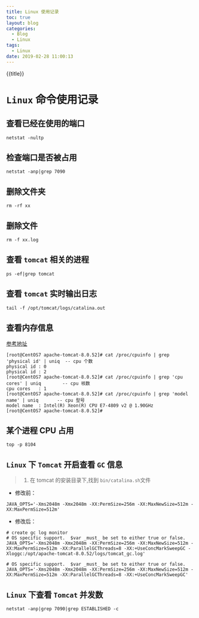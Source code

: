 ```yaml
---
title: Linux 使用记录
toc: true
layout: blog
categories:
  - Blog
  - Linux
tags:
  - Linux
date: 2019-02-28 11:00:13
---
```

{{title}}
<!-- more -->

# `Linux` 命令使用记录

## 查看已经在使用的端口	

```linux
netstat -nultp
```

## 检查端口是否被占用	

```linux
netstat -anp|grep 7090
```

## 删除文件夹	

```linux
rm -rf xx
```

## 删除文件	

```linux
rm -f xx.log
```

## 查看 `tomcat` 相关的进程	

```linux
ps -ef|grep tomcat
```

## 查看 `tomcat` 实时输出日志		

```linux
tail -f /opt/tomcat/logs/catalina.out
```

## 查看内存信息	

<a href="https://blog.csdn.net/zhangliao613/article/details/79021606" target="_blank">参考地址</a>

```
[root@CentOS7 apache-tomcat-8.0.52]# cat /proc/cpuinfo | grep 'physical id' | uniq	-- cpu 个数
physical id	: 0
physical id	: 2
[root@CentOS7 apache-tomcat-8.0.52]# cat /proc/cpuinfo | grep 'cpu cores' | uniq	 	-- cpu 核数
cpu cores	: 1
[root@CentOS7 apache-tomcat-8.0.52]# cat /proc/cpuinfo | grep 'model name' | uniq		-- cpu 型号
model name	: Intel(R) Xeon(R) CPU E7-4809 v2 @ 1.90GHz
[root@CentOS7 apache-tomcat-8.0.52]# 
```

## 某个进程 CPU 占用	

```linux
top -p 8104
```

## `Linux` 下 `Tomcat` 开启查看 `GC` 信息	

> 1. 在 tomcat 的安装目录下,找到 `bin/catalina.sh`文件	

* 修改前：

```
JAVA_OPTS='-Xms2048m -Xmx2048m -XX:PermSize=256m -XX:MaxNewSize=512m -XX:MaxPermSize=512m'
```

* 修改后：

```shell 
# create gc log monitor
# OS specific support.  $var _must_ be set to either true or false.
JAVA_OPTS='-Xms2048m -Xmx2048m -XX:PermSize=256m -XX:MaxNewSize=512m -XX:MaxPermSize=512m -XX:ParallelGCThreads=8 -XX:+UseConcMarkSweepGC -Xloggc:/opt/apache-tomcat-8.0.52/logs/tomcat_gc.log'

# OS specific support.  $var _must_ be set to either true or false.
JAVA_OPTS='-Xms2048m -Xmx2048m -XX:PermSize=256m -XX:MaxNewSize=512m -XX:MaxPermSize=512m -XX:ParallelGCThreads=8 -XX:+UseConcMarkSweepGC'
```

## `Linux` 下查看 `Tomcat` 并发数

```
netstat -anp|grep 7090|grep ESTABLISHED -c
```